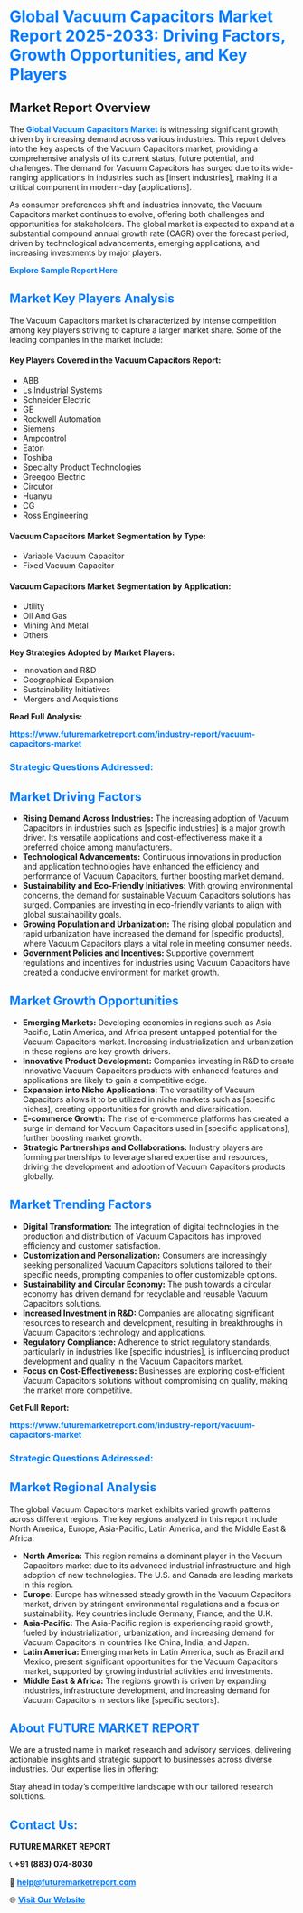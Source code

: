 <h1 style="color: #007BFF;">Global Vacuum Capacitors Market Report 2025-2033: Driving Factors, Growth Opportunities, and Key Players</h1>

<section id="overview">
<h2>Market Report Overview</h2>
<p>The <a href="https://www.futuremarketreport.com/industry-report/vacuum-capacitors-market" style="color: #007BFF; text-decoration: none;"><strong>Global Vacuum Capacitors Market</strong></a> is witnessing significant growth, driven by increasing demand across various industries. This report delves into the key aspects of the Vacuum Capacitors market, providing a comprehensive analysis of its current status, future potential, and challenges. The demand for Vacuum Capacitors has surged due to its wide-ranging applications in industries such as [insert industries], making it a critical component in modern-day [applications].</p>
<p>As consumer preferences shift and industries innovate, the Vacuum Capacitors market continues to evolve, offering both challenges and opportunities for stakeholders. The global market is expected to expand at a substantial compound annual growth rate (CAGR) over the forecast period, driven by technological advancements, emerging applications, and increasing investments by major players.</p>
</section>

<section id="overview">
<p><a href="https://www.futuremarketreport.com/request-sample/reportId=82556" style="color: #007BFF; text-decoration: none;"><strong>Explore Sample Report Here</strong></a></p>
</section>

<section id="key-players">
<h2 style="color: #007BFF;">Market Key Players Analysis</h2>
<p>The Vacuum Capacitors market is characterized by intense competition among key players striving to capture a larger market share. Some of the leading companies in the market include:</p>
<h4>Key Players Covered in the Vacuum Capacitors Report:</h4>
<ul><li>ABB</li><li>Ls Industrial Systems</li><li>Schneider Electric</li><li>GE</li><li>Rockwell Automation</li><li>Siemens</li><li>Ampcontrol</li><li>Eaton</li><li>Toshiba</li><li>Specialty Product Technologies</li><li>Greegoo Electric</li><li>Circutor</li><li>Huanyu</li><li>CG</li><li>Ross Engineering</li></ul>
<h4>Vacuum Capacitors Market Segmentation by Type:</h4>
<ul><li>Variable Vacuum Capacitor</li><li>Fixed Vacuum Capacitor</li></ul>

<h4>Vacuum Capacitors Market Segmentation by Application:</h4>
<ul><li>Utility</li><li>Oil And Gas</li><li>Mining And Metal</li><li>Others</li></ul>
<p><strong>Key Strategies Adopted by Market Players:</strong></p>
<ul>
<li>Innovation and R&D</li>
<li>Geographical Expansion</li>
<li>Sustainability Initiatives</li>
<li>Mergers and Acquisitions</li>
</ul>
</section>

<section>
<p><strong>Read Full Analysis: </strong></p><a href="https://www.futuremarketreport.com/industry-report/vacuum-capacitors-market" style="color: #007BFF; text-decoration: none;"><strong>https://www.futuremarketreport.com/industry-report/vacuum-capacitors-market</strong></a>
<h3 style="color: #007BFF;">Strategic Questions Addressed:</h3>
</section>

<section id="driving-factors">
<h2 style="color: #007BFF;">Market Driving Factors</h2>
<ul>
<li><strong>Rising Demand Across Industries:</strong> The increasing adoption of Vacuum Capacitors in industries such as [specific industries] is a major growth driver. Its versatile applications and cost-effectiveness make it a preferred choice among manufacturers.</li>
<li><strong>Technological Advancements:</strong> Continuous innovations in production and application technologies have enhanced the efficiency and performance of Vacuum Capacitors, further boosting market demand.</li>
<li><strong>Sustainability and Eco-Friendly Initiatives:</strong> With growing environmental concerns, the demand for sustainable Vacuum Capacitors solutions has surged. Companies are investing in eco-friendly variants to align with global sustainability goals.</li>
<li><strong>Growing Population and Urbanization:</strong> The rising global population and rapid urbanization have increased the demand for [specific products], where Vacuum Capacitors plays a vital role in meeting consumer needs.</li>
<li><strong>Government Policies and Incentives:</strong> Supportive government regulations and incentives for industries using Vacuum Capacitors have created a conducive environment for market growth.</li>
</ul>
</section>

<section id="growth-opportunities">
<h2 style="color: #007BFF;">Market Growth Opportunities</h2>
<ul>
<li><strong>Emerging Markets:</strong> Developing economies in regions such as Asia-Pacific, Latin America, and Africa present untapped potential for the Vacuum Capacitors market. Increasing industrialization and urbanization in these regions are key growth drivers.</li>
<li><strong>Innovative Product Development:</strong> Companies investing in R&D to create innovative Vacuum Capacitors products with enhanced features and applications are likely to gain a competitive edge.</li>
<li><strong>Expansion into Niche Applications:</strong> The versatility of Vacuum Capacitors allows it to be utilized in niche markets such as [specific niches], creating opportunities for growth and diversification.</li>
<li><strong>E-commerce Growth:</strong> The rise of e-commerce platforms has created a surge in demand for Vacuum Capacitors used in [specific applications], further boosting market growth.</li>
<li><strong>Strategic Partnerships and Collaborations:</strong> Industry players are forming partnerships to leverage shared expertise and resources, driving the development and adoption of Vacuum Capacitors products globally.</li>
</ul>
</section>

<section id="trending-factors">
<h2 style="color: #007BFF;">Market Trending Factors</h2>
<ul>
<li><strong>Digital Transformation:</strong> The integration of digital technologies in the production and distribution of Vacuum Capacitors has improved efficiency and customer satisfaction.</li>
<li><strong>Customization and Personalization:</strong> Consumers are increasingly seeking personalized Vacuum Capacitors solutions tailored to their specific needs, prompting companies to offer customizable options.</li>
<li><strong>Sustainability and Circular Economy:</strong> The push towards a circular economy has driven demand for recyclable and reusable Vacuum Capacitors solutions.</li>
<li><strong>Increased Investment in R&D:</strong> Companies are allocating significant resources to research and development, resulting in breakthroughs in Vacuum Capacitors technology and applications.</li>
<li><strong>Regulatory Compliance:</strong> Adherence to strict regulatory standards, particularly in industries like [specific industries], is influencing product development and quality in the Vacuum Capacitors market.</li>
<li><strong>Focus on Cost-Effectiveness:</strong> Businesses are exploring cost-efficient Vacuum Capacitors solutions without compromising on quality, making the market more competitive.</li>
</ul>
</section>

<section>
<p><strong>Get Full Report: </strong></p><a href="https://www.futuremarketreport.com/industry-report/vacuum-capacitors-market" style="color: #007BFF; text-decoration: none;"><strong>https://www.futuremarketreport.com/industry-report/vacuum-capacitors-market</strong></a>
<h3 style="color: #007BFF;">Strategic Questions Addressed:</h3>
</section>


<section id="regional-analysis">
<h2 style="color: #007BFF;">Market Regional Analysis</h2>
<p>The global Vacuum Capacitors market exhibits varied growth patterns across different regions. The key regions analyzed in this report include North America, Europe, Asia-Pacific, Latin America, and the Middle East & Africa:</p>
<ul>
<li><strong>North America:</strong> This region remains a dominant player in the Vacuum Capacitors market due to its advanced industrial infrastructure and high adoption of new technologies. The U.S. and Canada are leading markets in this region.</li>
<li><strong>Europe:</strong> Europe has witnessed steady growth in the Vacuum Capacitors market, driven by stringent environmental regulations and a focus on sustainability. Key countries include Germany, France, and the U.K.</li>
<li><strong>Asia-Pacific:</strong> The Asia-Pacific region is experiencing rapid growth, fueled by industrialization, urbanization, and increasing demand for Vacuum Capacitors in countries like China, India, and Japan.</li>
<li><strong>Latin America:</strong> Emerging markets in Latin America, such as Brazil and Mexico, present significant opportunities for the Vacuum Capacitors market, supported by growing industrial activities and investments.</li>
<li><strong>Middle East & Africa:</strong> The region’s growth is driven by expanding industries, infrastructure development, and increasing demand for Vacuum Capacitors in sectors like [specific sectors].</li>
</ul>
</section>

<footer>
<h2 style="color: #007BFF;">About FUTURE MARKET REPORT</h2>
<p>We are a trusted name in market research and advisory services, delivering actionable insights and strategic support to businesses across diverse industries. Our expertise lies in offering:</p>

<p>Stay ahead in today’s competitive landscape with our tailored research solutions.</p>

<h2 style="color: #007BFF;">Contact Us:</h2>
<p><strong>FUTURE MARKET REPORT</strong></p>
<p>📞 <strong>+91 (883) 074-8030</strong></p>
<p>📧 <strong><a href="mailto:help@futuremarketreport.com" style="color: #007BFF;">help@futuremarketreport.com</a></strong></p>
<p>🌐 <strong><a href="https://www.futuremarketreport.com/" style="color: #007BFF;">Visit Our Website</a></strong></p>
</footer>